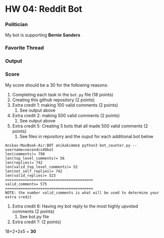 # HW 04: Reddit Bot

### Politician
My bot is supporting **Bernie Sanders**

### Favorite Thread

### Output

### Score
My score should be a 30 for the following reasons:
1. Completing each task in the `bot.py` file (18 points)
1. Creating this github repository (2 points)
1. Extra credit 1: making 100 valid comments (2 points)
    1. See output above
1. Extra credit 2: making 500 valid comments (2 points)
    1. See output above
1. Extra credit 5: Creating 5 bots that all made 500 valid comments (2 points)
    1. See files in repository and the ouput for each additional bot below
```
Anikas-MacBook-Air:BOT anikakimme$ python3 bot_counter.py --username=secondcs40bot
len(comments)= 798
len(top_level_comments)= 56
len(replies)= 742
len(valid_top_level_comments)= 52
len(not_self_replies)= 742
len(valid_replies)= 523
========================================
valid_comments= 575
========================================
NOTE: the number valid_comments is what will be used to determine your extra credit
```
1. Extra credit 6: Having my bot reply to the most highly upvoted comments (2 points)
    1. See bot.py file
1. Extra credit ?: (2 points)

18+2+2x5 = **30**


